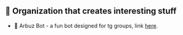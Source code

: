 ## 💼 Organization that creates interesting stuff 

- 🍉 Arbuz Bot - a fun bot designed for tg groups, link [here](https://github.com/The-B1T-Foundation/tg_arbuz-bot).
